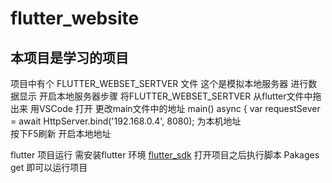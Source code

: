 # flutter_website
## 本项目是学习的项目
项目中有个 FLUTTER_WEBSET_SERTVER 文件 
这个是模拟本地服务器 进行数据显示
开启本地服务器步骤
将FLUTTER_WEBSET_SERTVER 从flutter文件中拖出来 用VSCode 打开
更改main文件中的地址 main() async {
var requestSever = await HttpServer.bind('192.168.0.4', 8080); 为本机地址  
按下F5刷新 开启本地地址

flutter 项目运行 需安装flutter 环境 [flutter_sdk](https://flutter.dev/docs/get-started/install)
打开项目之后执行脚本 Pakages get
即可以运行项目


